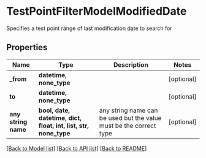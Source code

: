 # TestPointFilterModelModifiedDate

Specifies a test point range of last modification date to search for

## Properties
Name | Type | Description | Notes
------------ | ------------- | ------------- | -------------
**_from** | **datetime, none_type** |  | [optional] 
**to** | **datetime, none_type** |  | [optional] 
**any string name** | **bool, date, datetime, dict, float, int, list, str, none_type** | any string name can be used but the value must be the correct type | [optional]

[[Back to Model list]](../README.md#documentation-for-models) [[Back to API list]](../README.md#documentation-for-api-endpoints) [[Back to README]](../README.md)


